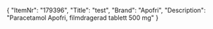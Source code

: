 {
  "ItemNr": "179396",
  "Title": "test",
  "Brand": "Apofri",
  "Description": "Paracetamol Apofri, filmdragerad tablett 500 mg"
}